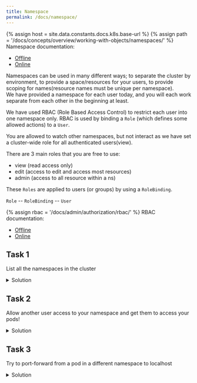 ```yaml
---
title: Namespace
permalink: /docs/namespace/
---
```

{% assign host = site.data.constants.docs.k8s.base-url %}
{% assign path = '/docs/concepts/overview/working-with-objects/namespaces/' %}
Namespace documentation:
* [Offline]({{host.offline}}{{path}})
* [Online]({{host.online}}{{path}})


Namespaces can be used in many different ways; to separate the cluster by environment,
to provide a space/resources for your users, to provide scoping for names(resource names must be unique per namespace).  
We have provided a namespace for each user today, and you will each work separate from each other in the beginning at least.


We have used RBAC (Role Based Access Control) to restrict each user into one namespace only.
RBAC is used by binding a `Role` (which defines some allowed actions) to a `User`.

You are allowed to watch other namespaces, but not interact as we have set a cluster-wide role for all authenticated users(view). 

There are 3 main roles that you are free to use:
- view (read access only)
- edit (access to edit and access most resources)
- admin (access to all resource within a ns)

These `Roles` are applied to users (or groups) by using a `RoleBinding`.

`Role` -- `RoleBinding` -- `User`

{% assign rbac = '/docs/admin/authorization/rbac/' %}
RBAC documentation:
* [Offline]({{host.offline}}{{rbac}})
* [Online]({{host.online}}{{rbac}})


## Task 1

List all the namespaces in the cluster

<details>
 <summary>Solution</summary>
 <div markdown="1">

### Solution: List namespaces

- `kubectl get ns ` (short hand for namespace)

 </div>
</details>  

## Task 2

Allow another user access to your namespace and get them to access your pods!


<details>
 <summary>Solution</summary>
 <div markdown="1">

### Solution: Allowing Access

- `kubectl create rolebinding [new-rolebinding-name] --user=[username] --clusterrole=[edit|admin]`
> Username == knowit email
 </div>
</details>

## Task 3

Try to port-forward from a pod in a different namespace to localhost

<details>
 <summary>Solution</summary>
 <div markdown="1">

### Solution: Try to port forward

- `kubectl port-forward [pod-name] --namespace [namespace] 8080:8080`

- `curl localhost:8080`

 </div>
</details>


